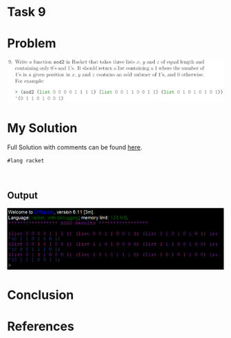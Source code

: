 # Task 9

# Problem
<img src="images/task9.png">

# My Solution
Full Solution with comments can be found [here](https://github.com/moranpatrick/Theory-Of-Algorithms/blob/master/Tasks/Task9/Task9.rkt).
```Racket
#lang racket



```

## Output
<img src="images/output.png">

# Conclusion


# References



